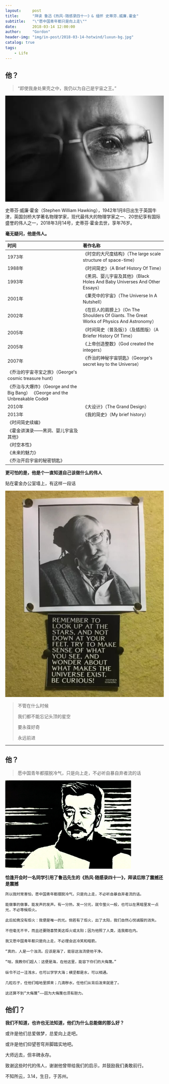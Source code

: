```yaml
---
layout:     post
title:      "拜读 鲁迅《热风·随感录四十一》& 缅怀 史蒂芬.威廉.霍金"
subtitle:   "\"愿中国青年都只是向上走\""
date:       2018-03-14 12:00:00
author:     "Gordon"
header-img: "img/in-post/2018-03-14-hotwind/luxun-bg.jpg"
catalog: true
tags:
    - Life
---
```


## 他？

> “即使我身处果壳之中，我仍以为自己是宇宙之王。”

![](/img/in-post/2018-03-14-hotwind/hoking-2.jpeg)

史蒂芬·威廉·霍金（Stephen William Hawking），1942年1月8日出生于英国牛津，英国剑桥大学著名物理学家，现代最伟大的物理学家之一、20世纪享有国际盛誉的伟人之一，2018年3月14号，史蒂芬·霍金去世，享年76岁。

**毫无疑问，他是伟人。**

时间 | 著作名称
:- | :-
1973年	|《时空的大尺度结构》（The large scale structure of space-time）
1988年	|《时间简史》（A Brief History Of Time）
1993年	|《黑洞、婴儿宇宙及其他》（Black Holes And Baby Universes And Other Essays）
2001年	|《果壳中的宇宙》（The Universe In A Nutshell）
2002年	|《在巨人的肩膀上》（On The Shoulders Of Giants. The Great Works of Physics And Astronomy） 
2005年	|《时间简史（普及版）》（及插图版）（A Briefer History Of Time） 
2005年	|《上帝创造整数》（God created the integers）
2007年	|《乔治的神秘宇宙钥匙》（George's secret key to the Universe）
|《乔治的宇宙寻宝之旅》（George's cosmic treasure hunt）
|《乔治与大爆炸》（George and the Big Bang） 《George and the Unbreakable Code》
2010年	|《大设计》（The Grand Design）
2013年	|《我的简史》（My brief history）
|《时间简史续编》
|《霍金讲演录——黑洞、婴儿宇宙及其他》
|《时空本性》
|《未来的魅力》
|《乔治开启宇宙的秘密钥匙》

**更可怕的是，他是个一直知道自己该做什么的伟人**

贴在霍金办公室墙上，有这样一段话

![](/img/in-post/2018-03-14-hotwind/hoking.jpeg)

> 不管在什么时候
> 
> 我们都不能忘记头顶的星空
> 
> 要永葆好奇
> 
> 永远前进

---

## 他？

> 愿中国青年都摆脱冷气，只是向上走，不必听自暴自弃者流的话

![](/img/in-post/2018-03-14-hotwind/luxun.jpg)

**恰逢开会时一名同学引用了鲁迅先生的《热风·随感录四十一》，拜读后除了震撼还是震撼**
```
所以我时常害怕，愿中国青年都摆脱冷气，只是向上走，不必听自暴自弃者流的话。

能做事的做事，能发声的发声。有一分热，发一分光，就令萤火一般，也可以在黑暗里发一点光，不必等候炬火。 

此后如竟没有炬火：我便是唯一的光。倘若有了炬火，出了太阳，我们自然心悦诚服的消失。

不但毫无不平，而且还要随喜赞美这炬火或太阳；因为他照了人类，连我都在内。 

我又愿中国青年都只是向上走，不必理会这冷笑和暗箭。

“真的，人是一个浊流。应该是海了，能容这浊流使他干净。 

“咄，我教你们超人：这便是海，在他这里，能容下你们的大侮蔑。”
　　 
纵令不过一洼浅水，也可以学学大海；横坚都是水，可以相通。

几粒石子，任他们暗地里掷来；几滴秽水，任他们从背后泼来就是了。 

这还算不到“大侮蔑”——因为大侮蔑也须有胆力。
```

## 他们？

**我们不知道，也许也无法知道，他们为什么总能做的那么好？**

或许是他们总爱做梦，总爱向上走吧。

或许是他们仰望苍穹并脚踏实地吧。

大师远去，但丰碑永存。

致谢这些时代的伟人，谢谢他曾带给我们的启示，并鼓励我们勇敢前行。

不知所云，3.14，生日，于苏州。
